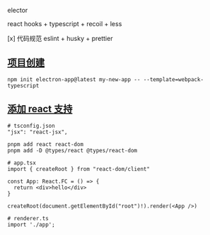 elector

react hooks + typescript + recoil + less

[x] 代码规范 eslint + husky + prettier


## [项目创建](https://www.electronforge.io/)

```
npm init electron-app@latest my-new-app -- --template=webpack-typescript
```

## [添加 react 支持](https://www.electronforge.io/guides/framework-integration/react-with-typescript)

```
# tsconfig.json
"jsx": "react-jsx",
```

```
pnpm add react react-dom
pnpm add -D @types/react @types/react-dom
```

```
# app.tsx
import { createRoot } from "react-dom/client"

const App: React.FC = () => {
  return <div>hello</div>
}

createRoot(document.getElementById("root")!).render(<App />)
```

```
# renderer.ts
import './app';
```



